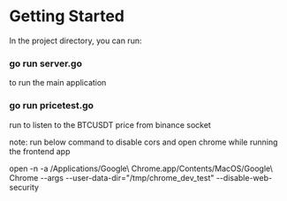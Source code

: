 # Getting Started

In the project directory, you can run:

### go run server.go

to run the main application

### go run pricetest.go

run to listen to the BTCUSDT price from binance socket

note: run below command to disable cors and open chrome while running the frontend app

open -n -a /Applications/Google\ Chrome.app/Contents/MacOS/Google\ Chrome --args --user-data-dir="/tmp/chrome_dev_test" --disable-web-security
